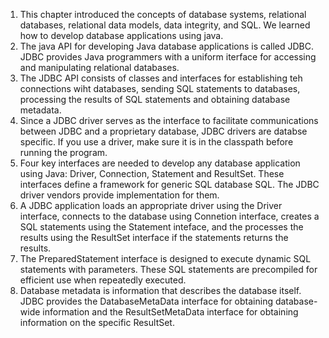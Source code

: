 1. This chapter introduced the concepts of database systems, relational databases, relational data models, data integrity, and SQL. We learned how to develop database applications using java.
2. The java API for developing Java database applications is called JDBC. JDBC provides Java programmers with a uniform iterface for accessing and manipulating relational databases.
3. The JDBC API consists of classes and interfaces for establishing teh connections wiht databases, sending SQL statements to databases, processing the results of SQL statements and obtaining database metadata.
4. Since a JDBC driver serves as the interface to facilitate communications between JDBC and a proprietary database, JDBC drivers are databse specific. If you use a driver, make sure it is in the classpath before running the program.
5. Four key interfaces are needed to develop any database application using Java: Driver, Connection, Statement and ResultSet. These interfaces define a framework for generic SQL database SQL. The JDBC driver vendors provide implementation for them.
6. A JDBC application loads an appropriate driver using the Driver interface, connects to the database using Connetion interface, creates a SQL statements using the Statement inteface, and the processes the results using the ResultSet interface if the statements returns the results.
7. The PreparedStatement interface is designed to execute dynamic SQL statements with parameters. These SQL statements are precompiled for efficient use when repeatedly executed.
8. Database metadata is information that describes the database itself. JDBC provides the DatabaseMetaData interface for obtaining database-wide information and the ResultSetMetaData interface for obtaining information on the specific ResultSet.